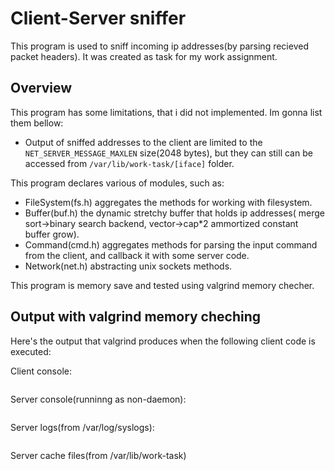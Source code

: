 # Client-Server sniffer
This program is used to sniff incoming ip addresses(by parsing recieved packet headers).
It was created as task for my work assignment.

## Overview
This program has some limitations, that i did not implemented. Im gonna list them bellow:

* Output of sniffed addresses to the client are limited to the ```NET_SERVER_MESSAGE_MAXLEN```
size(2048 bytes), but they can still can be accessed from ```/var/lib/work-task/[iface]``` folder.

This program declares various of modules, such as:
* FileSystem(fs.h) aggregates the methods for working with filesystem.
* Buffer(buf.h) the dynamic stretchy buffer that holds ip addresses(
merge sort->binary search backend, vector->cap*2 ammortized constant
buffer grow).
* Command(cmd.h) aggregates methods for parsing the input command from
the client, and callback it with some server code.
* Network(net.h) abstracting unix sockets methods.

This program is memory save and tested using valgrind memory checher. 

## Output with valgrind memory cheching

Here's the output that valgrind produces when the following client code 
is executed:


Client console:

```bash


```


Server console(runninng as non-daemon):
```bash


```


Server logs(from /var/log/syslogs):
```bash


```


Server cache files(from /var/lib/work-task)
```bash


```

